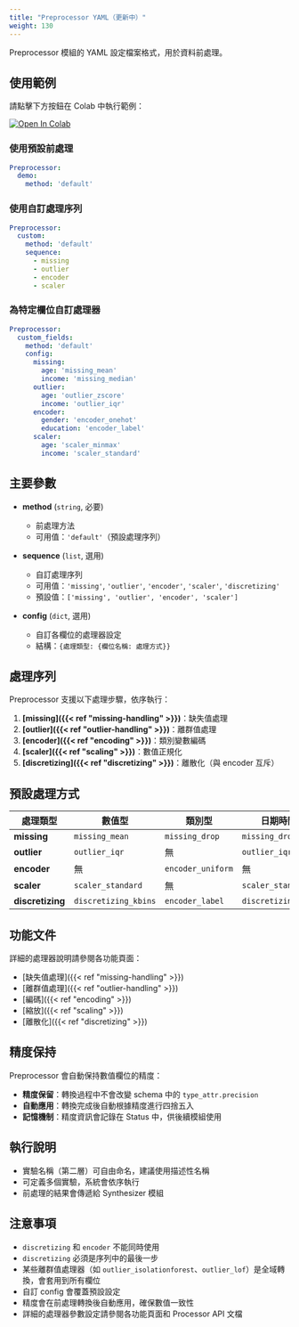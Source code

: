 ```yaml
---
title: "Preprocessor YAML（更新中）"
weight: 130
---
```


Preprocessor 模組的 YAML 設定檔案格式，用於資料前處理。

## 使用範例

請點擊下方按鈕在 Colab 中執行範例：

[![Open In Colab](https://colab.research.google.com/assets/colab-badge.svg)](https://colab.research.google.com/github/nics-tw/petsard/blob/main/demo/petsard-yaml/preprocessor-yaml/preprocessor-yaml.ipynb)

### 使用預設前處理

```yaml
Preprocessor:
  demo:
    method: 'default'
```

### 使用自訂處理序列

```yaml
Preprocessor:
  custom:
    method: 'default'
    sequence:
      - missing
      - outlier
      - encoder
      - scaler
```

### 為特定欄位自訂處理器

```yaml
Preprocessor:
  custom_fields:
    method: 'default'
    config:
      missing:
        age: 'missing_mean'
        income: 'missing_median'
      outlier:
        age: 'outlier_zscore'
        income: 'outlier_iqr'
      encoder:
        gender: 'encoder_onehot'
        education: 'encoder_label'
      scaler:
        age: 'scaler_minmax'
        income: 'scaler_standard'
```

## 主要參數

- **method** (`string`, 必要)
  - 前處理方法
  - 可用值：`'default'`（預設處理序列）

- **sequence** (`list`, 選用)
  - 自訂處理序列
  - 可用值：`'missing'`, `'outlier'`, `'encoder'`, `'scaler'`, `'discretizing'`
  - 預設值：`['missing', 'outlier', 'encoder', 'scaler']`

- **config** (`dict`, 選用)
  - 自訂各欄位的處理器設定
  - 結構：`{處理類型: {欄位名稱: 處理方式}}`

## 處理序列

Preprocessor 支援以下處理步驟，依序執行：

1. **[missing]({{< ref "missing-handling" >}})**：缺失值處理
2. **[outlier]({{< ref "outlier-handling" >}})**：離群值處理
3. **[encoder]({{< ref "encoding" >}})**：類別變數編碼
4. **[scaler]({{< ref "scaling" >}})**：數值正規化
5. **[discretizing]({{< ref "discretizing" >}})**：離散化（與 encoder 互斥）

## 預設處理方式

| 處理類型 | 數值型 | 類別型 | 日期時間型 |
|---------|--------|--------|-----------|
| **missing** | `missing_mean` | `missing_drop` | `missing_drop` |
| **outlier** | `outlier_iqr` | 無 | `outlier_iqr` |
| **encoder** | 無 | `encoder_uniform` | 無 |
| **scaler** | `scaler_standard` | 無 | `scaler_standard` |
| **discretizing** | `discretizing_kbins` | `encoder_label` | `discretizing_kbins` |

## 功能文件

詳細的處理器說明請參閱各功能頁面：

- [缺失值處理]({{< ref "missing-handling" >}})
- [離群值處理]({{< ref "outlier-handling" >}})
- [編碼]({{< ref "encoding" >}})
- [縮放]({{< ref "scaling" >}})
- [離散化]({{< ref "discretizing" >}})

## 精度保持

Preprocessor 會自動保持數值欄位的精度：

- **精度保留**：轉換過程中不會改變 schema 中的 `type_attr.precision`
- **自動應用**：轉換完成後自動根據精度進行四捨五入
- **記憶機制**：精度資訊會記錄在 Status 中，供後續模組使用

## 執行說明

- 實驗名稱（第二層）可自由命名，建議使用描述性名稱
- 可定義多個實驗，系統會依序執行
- 前處理的結果會傳遞給 Synthesizer 模組

## 注意事項

- `discretizing` 和 `encoder` 不能同時使用
- `discretizing` 必須是序列中的最後一步
- 某些離群值處理器（如 `outlier_isolationforest`、`outlier_lof`）是全域轉換，會套用到所有欄位
- 自訂 config 會覆蓋預設設定
- 精度會在前處理轉換後自動應用，確保數值一致性
- 詳細的處理器參數設定請參閱各功能頁面和 Processor API 文檔
